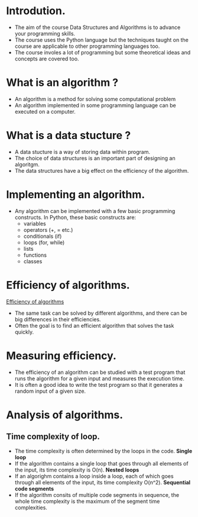 # Introdution.
- The aim of the course Data Structures and Algorithms is to advance your programming skills.
- The course uses the Python language but the techniques taught on the course are applicable to other programming languages too.
- The course involes a lot of programming but some theoretical ideas and concepts are covered too.

# What is an algorithm ?
- An algorithm is a method for solving some computational problem
-  An algorithm implemented in some programming language can be executed on a computer.

# What is a data stucture ? 
- A data stucture is a way of storing data within program.
- The choice of data structures is an important part of designing an algoritgm.
- The data structures have a big effect on the efficiency of the algorithm.

# Implementing an algorithm.
- Any algorithm can be implemented with a few basic programming constructs. In Python, these basic constructs are:
    - variables
    - operators (+, = etc.)
    - conditionals (if)
    - loops (for, while)
    - lists
    - functions
    - classes
# Efficiency of algorithms.
[Efficiency of algorithms](https://tira.mooc.fi/spring-2025/chap01/)
- The same task can be solved by different algorithms, and there can be big differences in their efficiencies. 
- Often the goal is to find an efficient algorithm that solves the task quickly.
# Measuring efficiency.
- The efficiency of an algorithm can be studied with a test program that runs the algorithm for a given input and measures the execution time.
- It is often a good idea to write the test program so that it generates a random input of a given size.

# Analysis of algorithms.
## Time complexity of loop.
- The time complexity is often determined by the loops in the code.
**Single loop**
- If the algorithm contains a single loop that goes through all elements of the input, its time complexity is O(n).
**Nested loops**
- If an algorighm contains a loop inside a loop, each of which goes through all elements of the input, its time complexity O(n^2).
**Sequential code segments**
- If the algorithm consits of multiple code segments in sequence, the whole time complexity is the maximum of the segment time complexities.

